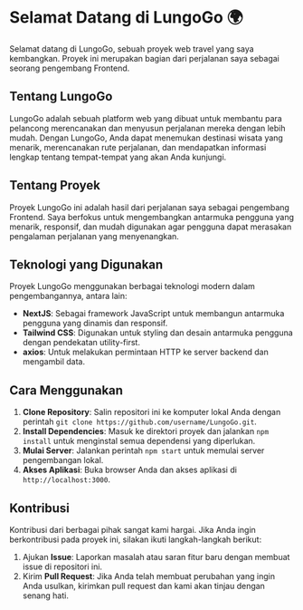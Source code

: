 # Selamat Datang di LungoGo 🌍

Selamat datang di LungoGo, sebuah proyek web travel yang saya kembangkan. Proyek ini merupakan bagian dari perjalanan saya sebagai seorang pengembang Frontend.

## Tentang LungoGo

LungoGo adalah sebuah platform web yang dibuat untuk membantu para pelancong merencanakan dan menyusun perjalanan mereka dengan lebih mudah. Dengan LungoGo, Anda dapat menemukan destinasi wisata yang menarik, merencanakan rute perjalanan, dan mendapatkan informasi lengkap tentang tempat-tempat yang akan Anda kunjungi.

## Tentang Proyek

Proyek LungoGo ini adalah hasil dari perjalanan saya sebagai pengembang Frontend. Saya berfokus untuk mengembangkan antarmuka pengguna yang menarik, responsif, dan mudah digunakan agar pengguna dapat merasakan pengalaman perjalanan yang menyenangkan.

## Teknologi yang Digunakan

Proyek LungoGo menggunakan berbagai teknologi modern dalam pengembangannya, antara lain:

- **NextJS**: Sebagai framework JavaScript untuk membangun antarmuka pengguna yang dinamis dan responsif.
- **Tailwind CSS**: Digunakan untuk styling dan desain antarmuka pengguna dengan pendekatan utility-first.
- **axios**: Untuk melakukan permintaan HTTP ke server backend dan mengambil data.

## Cara Menggunakan

1. **Clone Repository**: Salin repositori ini ke komputer lokal Anda dengan perintah `git clone https://github.com/username/LungoGo.git`.
2. **Install Dependencies**: Masuk ke direktori proyek dan jalankan `npm install` untuk menginstal semua dependensi yang diperlukan.
3. **Mulai Server**: Jalankan perintah `npm start` untuk memulai server pengembangan lokal.
4. **Akses Aplikasi**: Buka browser Anda dan akses aplikasi di `http://localhost:3000`.

## Kontribusi

Kontribusi dari berbagai pihak sangat kami hargai. Jika Anda ingin berkontribusi pada proyek ini, silakan ikuti langkah-langkah berikut:

1. Ajukan **Issue**: Laporkan masalah atau saran fitur baru dengan membuat issue di repositori ini.
2. Kirim **Pull Request**: Jika Anda telah membuat perubahan yang ingin Anda usulkan, kirimkan pull request dan kami akan tinjau dengan senang hati.
